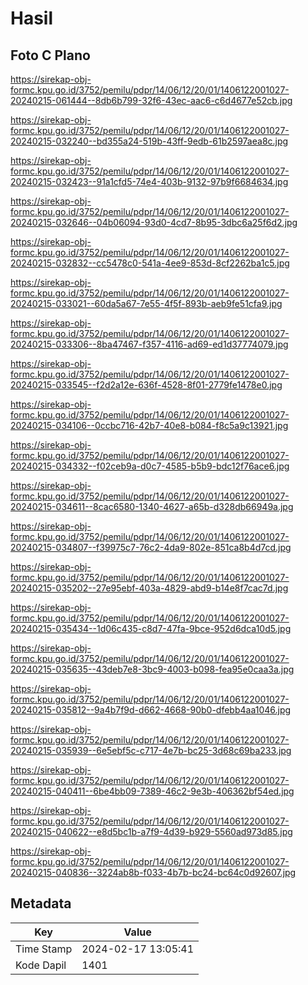 # Hasil

## Foto C Plano

https://sirekap-obj-formc.kpu.go.id/3752/pemilu/pdpr/14/06/12/20/01/1406122001027-20240215-061444--8db6b799-32f6-43ec-aac6-c6d4677e52cb.jpg

https://sirekap-obj-formc.kpu.go.id/3752/pemilu/pdpr/14/06/12/20/01/1406122001027-20240215-032240--bd355a24-519b-43ff-9edb-61b2597aea8c.jpg

https://sirekap-obj-formc.kpu.go.id/3752/pemilu/pdpr/14/06/12/20/01/1406122001027-20240215-032423--91a1cfd5-74e4-403b-9132-97b9f6684634.jpg

https://sirekap-obj-formc.kpu.go.id/3752/pemilu/pdpr/14/06/12/20/01/1406122001027-20240215-032646--04b06094-93d0-4cd7-8b95-3dbc6a25f6d2.jpg

https://sirekap-obj-formc.kpu.go.id/3752/pemilu/pdpr/14/06/12/20/01/1406122001027-20240215-032832--cc5478c0-541a-4ee9-853d-8cf2262ba1c5.jpg

https://sirekap-obj-formc.kpu.go.id/3752/pemilu/pdpr/14/06/12/20/01/1406122001027-20240215-033021--60da5a67-7e55-4f5f-893b-aeb9fe51cfa9.jpg

https://sirekap-obj-formc.kpu.go.id/3752/pemilu/pdpr/14/06/12/20/01/1406122001027-20240215-033306--8ba47467-f357-4116-ad69-ed1d37774079.jpg

https://sirekap-obj-formc.kpu.go.id/3752/pemilu/pdpr/14/06/12/20/01/1406122001027-20240215-033545--f2d2a12e-636f-4528-8f01-2779fe1478e0.jpg

https://sirekap-obj-formc.kpu.go.id/3752/pemilu/pdpr/14/06/12/20/01/1406122001027-20240215-034106--0ccbc716-42b7-40e8-b084-f8c5a9c13921.jpg

https://sirekap-obj-formc.kpu.go.id/3752/pemilu/pdpr/14/06/12/20/01/1406122001027-20240215-034332--f02ceb9a-d0c7-4585-b5b9-bdc12f76ace6.jpg

https://sirekap-obj-formc.kpu.go.id/3752/pemilu/pdpr/14/06/12/20/01/1406122001027-20240215-034611--8cac6580-1340-4627-a65b-d328db66949a.jpg

https://sirekap-obj-formc.kpu.go.id/3752/pemilu/pdpr/14/06/12/20/01/1406122001027-20240215-034807--f39975c7-76c2-4da9-802e-851ca8b4d7cd.jpg

https://sirekap-obj-formc.kpu.go.id/3752/pemilu/pdpr/14/06/12/20/01/1406122001027-20240215-035202--27e95ebf-403a-4829-abd9-b14e8f7cac7d.jpg

https://sirekap-obj-formc.kpu.go.id/3752/pemilu/pdpr/14/06/12/20/01/1406122001027-20240215-035434--1d06c435-c8d7-47fa-9bce-952d6dca10d5.jpg

https://sirekap-obj-formc.kpu.go.id/3752/pemilu/pdpr/14/06/12/20/01/1406122001027-20240215-035635--43deb7e8-3bc9-4003-b098-fea95e0caa3a.jpg

https://sirekap-obj-formc.kpu.go.id/3752/pemilu/pdpr/14/06/12/20/01/1406122001027-20240215-035812--9a4b7f9d-d662-4668-90b0-dfebb4aa1046.jpg

https://sirekap-obj-formc.kpu.go.id/3752/pemilu/pdpr/14/06/12/20/01/1406122001027-20240215-035939--6e5ebf5c-c717-4e7b-bc25-3d68c69ba233.jpg

https://sirekap-obj-formc.kpu.go.id/3752/pemilu/pdpr/14/06/12/20/01/1406122001027-20240215-040411--6be4bb09-7389-46c2-9e3b-406362bf54ed.jpg

https://sirekap-obj-formc.kpu.go.id/3752/pemilu/pdpr/14/06/12/20/01/1406122001027-20240215-040622--e8d5bc1b-a7f9-4d39-b929-5560ad973d85.jpg

https://sirekap-obj-formc.kpu.go.id/3752/pemilu/pdpr/14/06/12/20/01/1406122001027-20240215-040836--3224ab8b-f033-4b7b-bc24-bc64c0d92607.jpg


## Metadata

| Key        | Value               |
| ---------- | ------------------- |
| Time Stamp | 2024-02-17 13:05:41 |
| Kode Dapil | 1401                |



